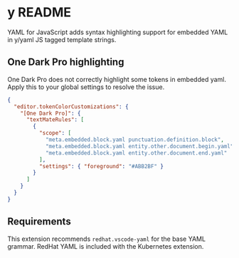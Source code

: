 # y README

YAML for JavaScript adds syntax highlighting support for embedded YAML in y/yaml JS tagged template strings.

## One Dark Pro highlighting

One Dark Pro does not correctly highlight some tokens in embedded yaml. Apply this to your global settings to resolve the issue.

```json
{
  "editor.tokenColorCustomizations": {
    "[One Dark Pro]": {
      "textMateRules": [
        {
          "scope": [
            "meta.embedded.block.yaml punctuation.definition.block",
            "meta.embedded.block.yaml entity.other.document.begin.yaml",
            "meta.embedded.block.yaml entity.other.document.end.yaml"
          ],
          "settings": { "foreground": "#ABB2BF" }
        }
      ]
    }
  }
}
```

## Requirements

This extension recommends `redhat.vscode-yaml` for the base YAML grammar. RedHat YAML is included with the Kubernetes extension.
